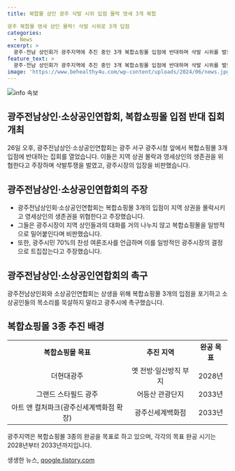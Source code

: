 ```yaml
---
title: 복합몰 상인 광주 삭발 시위 입점 몰락 영세 3개 복합

광주 복합몰 영세 상인 몰락! 삭발 시위로 3개 입점
categories:
  - News
excerpt: >
  광주·전남 상인회가 광주지역에 추진 중인 3개 복합쇼핑몰 입점에 반대하며 삭발 시위를 벌였다. 이들은 지역 상권을 몰락시키고 영세상인의 생존권을 위협할 것이라고 주장하며, 시민의 편익을 위해 복합쇼핑몰 1개는 찬성하지만 3개는 반대했다. 또한, 광주시는 소상공인들의 목소리를 묵살하지 말고 상생을 위해 입점을 포기해야 한다고 촉구했다. 이러한 입장을 밝히며 광주지역의 미래에 대한 우려를 표명했다.
feature_text: >
  광주·전남 상인회가 광주지역에 추진 중인 3개 복합쇼핑몰 입점에 반대하며 삭발 시위를 벌였다. 이들은 지역 상권을 몰락시키고 영세상인의 생존권을 위협할 것이라고 주장하며, 시민의 편익을 위해 복합쇼핑몰 1개는 찬성하지만 3개는 반대했다. 또한, 광주시는 소상공인들의 목소리를 묵살하지 말고 상생을 위해 입점을 포기해야 한다고 촉구했다. 이러한 입장을 밝히며 광주지역의 미래에 대한 우려를 표명했다.
image: 'https://www.behealthy4u.com/wp-content/uploads/2024/06/news.jpg'
---
```


<p><img src="https://www.behealthy4u.com/wp-content/uploads/2024/06/news.jpg" alt="info 속보" /></p>

<h2 data-ke-size="size26">광주전남상인·소상공인연합회, 복합쇼핑몰 입점 반대 집회 개최</h2>

<p data-ke-size="size16">26일 오후, 광주전남상인·소상공인연합회는 광주 서구 광주시청 앞에서 복합쇼핑몰 3개 입점에 반대하는 집회를 열었습니다. 이들은 지역 상권 몰락과 영세상인의 생존권을 위협한다고 주장하며 삭발투쟁을 벌였고, 광주시장의 입장을 비판했습니다.</p>

<h2 data-ke-size="size26">광주전남상인·소상공인연합회의 주장</h2>

<ul>
  <li>광주전남상인회·소상공인연합회는 복합쇼핑몰 3개의 입점이 지역 상권을 몰락시키고 영세상인의 생존권을 위협한다고 주장했습니다.</li>
  <li>그들은 광주시장이 지역 상인들과의 대화를 거의 나누지 않고 복합쇼핑몰을 일방적으로 밀어붙인다며 비판했습니다.</li>
  <li>또한, 광주시민 70%의 찬성 여론조사를 언급하며 이를 일방적인 광주시장의 결정으로 트집잡는다고 주장했습니다.</li>
</ul>

<h2 data-ke-size="size26">광주전남상인·소상공인연합회의 촉구</h2>

<p data-ke-size="size16">광주전남상인회와 소상공인연합회는 상생을 위해 복합쇼핑몰 3개의 입점을 포기하고 소상공인들의 목소리를 묵살하지 말라고 광주시에 촉구했습니다.</p>

<h2 data-ke-size="size26">복합쇼핑몰 3종 추진 배경</h2>

<table>
  <tr>
    <td style="text-align: center; height: 17px;"><b>복합쇼핑몰 목표</b></td>
    <td style="text-align: center; height: 17px;"><b>추진 지역</b></td>
    <td style="text-align: center; height: 17px;"><b>완공 목표</b></td>
  </tr>
  <tr>
    <td style="text-align: center; height: 17px;">더현대광주</td>
    <td style="text-align: center; height: 17px;">옛 전방·일신방직 부지</td>
    <td style="text-align: center; height: 17px;">2028년</td>
  </tr>
  <tr>
    <td style="text-align: center; height: 17px;">그랜드 스타필드 광주</td>
    <td style="text-align: center; height: 17px;">어등산 관광단지</td>
    <td style="text-align: center; height: 17px;">2033년</td>
  </tr>
  <tr>
    <td style="text-align: center; height: 17px;">아트 앤 컬처파크(광주신세계백화점 확장)</td>
    <td style="text-align: center; height: 17px;">광주신세계백화점</td>
    <td style="text-align: center; height: 17px;">2033년</td>
  </tr>
</table>

<p data-ke-size="size16">광주지역은 복합쇼핑몰 3종의 완공을 목표로 하고 있으며, 각각의 목표 완공 시기는 2028년부터 2033년까지입니다.</p>
생생한 뉴스, <a href="https://qoogle.tistory.com" rel="dofollow">qoogle.tistory.com</a>


